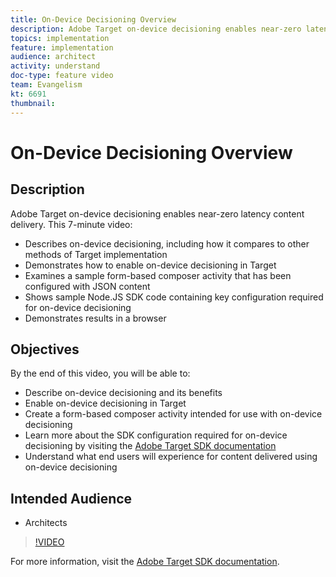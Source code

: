 ```yaml
---
title: On-Device Decisioning Overview
description: Adobe Target on-device decisioning enables near-zero latency content delivery.
topics: implementation
feature: implementation
audience: architect
activity: understand
doc-type: feature video
team: Evangelism
kt: 6691
thumbnail: 
---
```


# On-Device Decisioning Overview

## Description

Adobe Target on-device decisioning enables near-zero latency content delivery. This 7-minute video:

* Describes on-device decisioning, including how it compares to other methods of Target implementation
* Demonstrates how to enable on-device decisioning in Target
* Examines a sample form-based composer activity that has been configured with JSON content
* Shows sample Node.JS SDK code containing key configuration required for on-device decisioning
* Demonstrates results in a browser

## Objectives

By the end of this video, you will be able to:

* Describe on-device decisioning and its benefits
* Enable on-device decisioning in Target
* Create a form-based composer activity intended for use with on-device decisioning
* Learn more about the SDK configuration required for on-device decisioning by visiting the [Adobe Target SDK documentation](https://adobetarget-sdks.gitbook.io/docs/on-device-decisioning/introduction-to-on-device-decisioning)
* Understand what end users will experience for content delivered using on-device decisioning


## Intended Audience

* Architects

>[!VIDEO](https://video.tv.adobe.com/v/329032/?quality=12)

For more information, visit the [Adobe Target SDK documentation](https://adobetarget-sdks.gitbook.io/docs/on-device-decisioning/introduction-to-on-device-decisioning).
